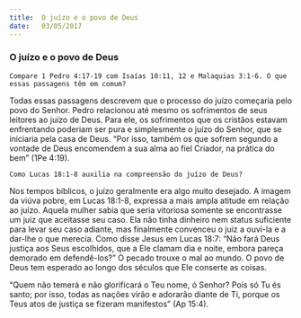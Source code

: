 ```yaml
---
title:  O juízo e o povo de Deus
date:   03/05/2017
---
```


### O juízo e o povo de Deus

`Compare 1 Pedro 4:17-19 com Isaías 10:11, 12 e Malaquias 3:1-6. O que essas passagens têm em comum?`

Todas essas passagens descrevem que o processo do juízo começaria pelo povo do Senhor. Pedro relacionou até mesmo os sofrimentos de seus leitores ao juízo de Deus. Para ele, os sofrimentos que os cristãos estavam enfrentando poderiam ser pura e simplesmente o juízo do Senhor, que se iniciaria pela casa de Deus. “Por isso, também os que sofrem segundo a vontade de Deus encomendem a sua alma ao fiel Criador, na prática do bem” (1Pe 4:19).

`Como Lucas 18:1-8 auxilia na compreensão do juízo de Deus?`

Nos tempos bíblicos, o juízo geralmente era algo muito desejado. A imagem da viúva pobre, em Lucas 18:1-8, expressa a mais ampla atitude em relação ao juízo. Aquela mulher sabia que seria vitoriosa somente se encontrasse um juiz que aceitasse seu caso. Ela não tinha dinheiro nem status suficiente para levar seu caso adiante, mas finalmente convenceu o juiz a ouvi-la e a dar-lhe o que merecia. Como disse Jesus em Lucas 18:7: “Não fará Deus justiça aos Seus escolhidos, que a Ele clamam dia e noite, embora pareça demorado em defendê-los?” O pecado trouxe o mal ao mundo. O povo de Deus tem esperado ao longo dos séculos que Ele conserte as coisas.

“Quem não temerá e não glorificará o Teu nome, ó Senhor? Pois só Tu és santo; por isso, todas as nações virão e adorarão diante de Ti, porque os Teus atos de justiça se fizeram manifestos” (Ap 15:4).